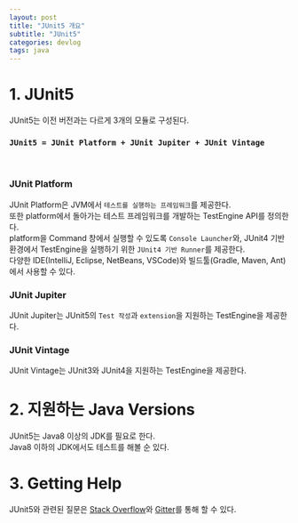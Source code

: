 ```yaml
---
layout: post
title: "JUnit5 개요"
subtitle: "JUnit5"
categories: devlog
tags: java
---
```


# 1. JUnit5
JUnit5는 이전 버전과는 다르게 3개의 모듈로 구성된다.    
### `JUnit5 = JUnit Platform + JUnit Jupiter + JUnit Vintage`
<br>

### JUnit Platform
JUnit Platform은 JVM에서 `테스트를 실행하는 프레임워크`를 제공한다.   
또한 platform에서 돌아가는 테스트 프레임워크를 개발하는 TestEngine API를 정의한다.   
platform을 Command 창에서 실행할 수 있도록 `Console Launcher`와, JUnit4 기반 환경에서 TestEngine을 실행하기 위한 `JUnit4 기반 Runner`를 제공한다.   
다양한 IDE(IntelliJ, Eclipse, NetBeans, VSCode)와 빌드툴(Gradle, Maven, Ant)에서 사용할 수 있다.

### JUnit Jupiter
JUnit Jupiter는 JUnit5의 `Test 작성`과 `extension`을 지원하는 TestEngine을 제공한다.

### JUnit Vintage
JUnit Vintage는 JUnit3와 JUnit4을 지원하는 TestEngine을 제공한다.

# 2. 지원하는 Java Versions
JUnit5는 Java8 이상의 JDK를 필요로 한다.   
Java8 이하의 JDK에서도 테스트를 해볼 순 있다.   

# 3. Getting Help
JUnit5와 관련된 질문은 [Stack Overflow][SO]와 [Gitter][G]를 통해 할 수 있다.

[SO]: https://stackoverflow.com/questions/tagged/junit5
[G]: https://gitter.im/junit-team/junit5






















